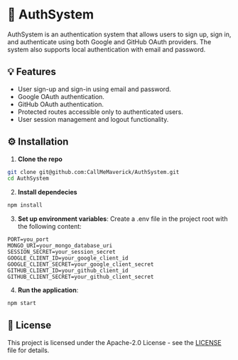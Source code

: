 # 🛂 AuthSystem

AuthSystem is an authentication system that allows users to sign up, sign in, and authenticate using both Google and GitHub OAuth providers. The system also supports local authentication with email and password.

## 💡 Features
- User sign-up and sign-in using email and password.
- Google OAuth authentication.
- GitHub OAuth authentication.
- Protected routes accessible only to authenticated users.
- User session management and logout functionality.

## ⚙️ Installation 
1. **Clone the repo**
```bash
git clone git@github.com:CallMeMaverick/AuthSystem.git
cd AuthSystem
```
2. **Install dependecies**
```bash
npm install
```
3. **Set up environment variables**:
Create a .env file in the project root with the following content:
```env
PORT=you_port
MONGO_URI=your_mongo_database_uri
SESSION_SECRET=your_session_secret
GOOGLE_CLIENT_ID=your_google_client_id
GOOGLE_CLIENT_SECRET=your_google_client_secret
GITHUB_CLIENT_ID=your_github_client_id
GITHUB_CLIENT_SECRET=your_github_client_secret
```
4. **Run the application**:
```bash
npm start
```
## 📄 License
This project is licensed under the Apache-2.0 License - see the [LICENSE](LICENSE) file for details. 
